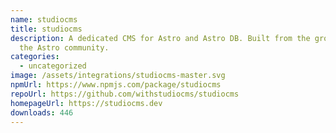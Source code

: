 ```yaml
---
name: studiocms
title: studiocms
description: A dedicated CMS for Astro and Astro DB. Built from the ground up by
  the Astro community.
categories:
  - uncategorized
image: /assets/integrations/studiocms-master.svg
npmUrl: https://www.npmjs.com/package/studiocms
repoUrl: https://github.com/withstudiocms/studiocms
homepageUrl: https://studiocms.dev
downloads: 446
---
```

